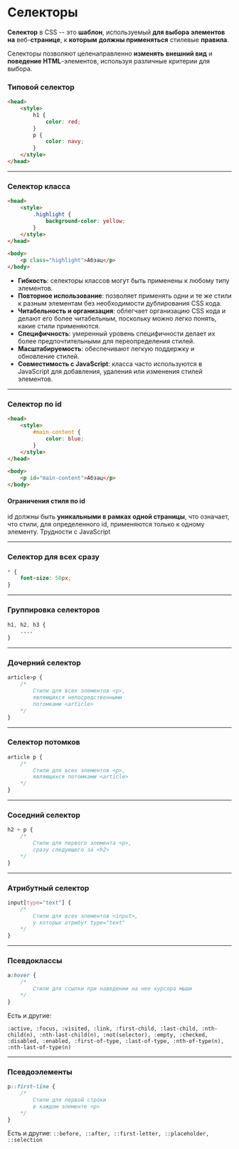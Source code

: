 # Селекторы

**Селектор** в CSS -- это **шаблон**, используемый **для выбора элементов на** веб-**странице**, к **которым** **должны применяться** стилевые **правила**.

Селекторы позволяют целенаправленно **изменять** **внешний вид** и **поведение HTML**-элементов, используя различные критерии для выбора.

### Типовой селектор 

```html
<head>
    <style>
        h1 {
            color: red;
        }
        p {
            color: navy;
        }
    </style>
</head>
```

---

### Селектор класса

```html
<head>
    <style>
        .highlight {
            background-color: yellow;
        }
    </style>
</head>

<body>
    <p class="highlight">Абзац</p>
</body>
```
- **Гибкость**: селекторы классов могут быть применены к любому типу элементов.
- **Повторное использование**: позволяет применять одни и те же стили к разным элементам без необходимости дублирования CSS кода.
- **Читабельность и организация**: облегчает организацию CSS кода и делают его более читабельным, поскольку можно легко понять, какие стили применяются.
- **Специфичность**: умеренный уровень специфичности делает их более предпочтительными для переопределения стилей.
- **Масштабируемость**: обеспечивают легкую поддержку и обновление стилей.
- **Совместимость с JavaScript**: класса часто используются в JavaScript для добавления, удаления или изменения стилей элементов.

---

### Селектор по id


```html
<head>
    <style>
        #main-content {
            color: blue;
        }
    </style>
</head>

<body>
    <p id="main-content">Абзац</p>
</body>
```

#### Ограничения стиля по id
id должны быть **уникальными в рамках одной страницы**, что означает, что стили, для определенного id, применяются только к одному элементу. Трудности с JavaScript

--- 

### Селектор для всех сразу

```css
* {
    font-size: 50px;
}
```
---

### Группировка селекторов

```css
h1, h2, h3 {
    ....
}
```

---
### Дочерний селектор

```css
article>p {
    /*
        Стили для всех элементов <p>,
        являющихся непосредственными
        потомками <article>
    */
}
```

---

### Селектор потомков

```css
article p {
    /*
        Стили для всех элементов <p>,
        являющихся потомками <article>
    */
}
```
---
### Соседний селектор

```css
h2 + p {
    /*
        Стили для первого элемента <p>,
        сразу следующего за <h2>
    */
}
```

---
### Атрибутный селектор
```css
input[type="text"] {
    /*
        Стили для всех элементов <input>,
        у которых атрибут type="text"
    */
}
```

---
### Псевдоклассы
```css
a:hover {
    /*
        Стили для ссылки при наведении на нее курсора мыши
    */
}
```
Есть и другие:

`:active, :focus, :visited, :link, :first-child, :last-child, :nth-child(n), :nth-last-child(n), :not(selector), :empty, :checked, :disabled, :enabled, :first-of-type, :last-of-type, :nth-of-type(n), :nth-last-of-type(n)`

---
### Псевдоэлементы
```css
p::first-line {
    /*
        Стили для первой строки
        в каждом элементе <p>
    */
}
```
Есть и другие:
`::before, ::after, ::first-letter, ::placeholder, ::selection`